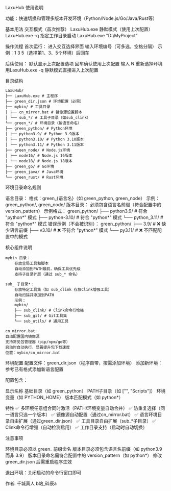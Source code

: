 LaxuHub 使用说明 

功能：快速切换和管理多版本开发环境（Python/Node.js/Go/Java/Rust等） 

基本用法 
	交互模式（首次推荐） 
		LaxuHub.exe 
	静默模式（使用上次配置） 
		LaxuHub.exe -q 
	指定工作目录启动 
		LaxuHub.exe "D:\MyProject" 

操作流程 
	首次运行： 
	进入交互选择界面
	输入环境编号（可多选，空格分隔）
	示例：1 3 5（选择第1、3、5个环境）后回车

后续使用： 
	默认显示上次配置选项
	回车确认使用上次配置
	输入 N 重新选择环境
	用LaxuHub.exe -q 静默模式直接进入上次配置

目录结构 

	LaxuHub/ 
	├── LaxuHub.exe # 主程序 
	├── green_dir.json # 环境配置（必需） 
	├── mybin/ # 工具目录 
	│ ├── cn_mirror.bat # 镜像源设置脚本 
	│ └── sub_*/ # 工具子目录（如sub_clink） 
	└── green_*/ # 环境目录（按语言命名） 
	├── green_python/ # Python环境 
	│ ├── python3.9/ # Python 3.9版本 
	│ ├── python3.10/ # Python 3.10版本 
	│ └── python3.11/ # Python 3.11版本 
	├── green_node/ # Node.js环境 
	│ ├── node16/ # Node.js 16版本 
	│ └── node18/ # Node.js 18版本 
	├── green_go/ # Go环境 
	├── green_java/ # Java环境 
	└── green_rust/ # Rust环境 

环境目录命名规则 

语言目录： 
	格式：green_{语言名}（如 green_python, green_node）
		示例：green_python/, green_node/
	版本目录： 
		必须包含语言名前缀（符合配置中的 version_pattern）
	示例格式：
		green_python/ 
			├── python3.9/ # 符合 "python*" 模式 
			├── python-3.10/ # 符合 "python*" 模式 
			└── python_3.11/ # 符合 "python*" 模式
	错误示例（不会被识别）：
		green_python/ 
			├── 3.9/ # ❌ 缺少语言前缀 
			├── v3.10/ # ❌ 不符合 "python*" 模式 
			└── py3.11/ # ❌ 不匹配配置中的模式

核心组件说明 

	mybin 目录： 
		存放全局工具和脚本
		自动添加到PATH最前，确保工具优先级
		支持子目录扩展（通过 sub_* 命名）
	
	sub_ 子目录*： 
		存放特定工具集（如 sub_clink 存放Clink增强工具）
		自动扫描并添加到PATH
		示例： 
		mybin/ 
		├── sub_clink/ # Clink命令行增强 
		├── sub_git/ # Git工具集 
		└── sub_utils/ # 通用工具
	
	cn_mirror.bat： 
	自动配置国内镜像源
	支持常见包管理器（pip/npm/go等）
	启动时自动执行，显著提升包下载速度
	位置：mybin/cn_mirror.bat

环境配置 
	配置文件：green_dir.json（程序自带，按需添加环境）
	添加新环境：参考已有格式添加新语言配置

配置包含：

显示名称
	基础目录（如 green_python）
	PATH子目录（如 ["", "Scripts"]）
	环境变量（如 PYTHON_HOME）
	版本匹配模式（如 python*）
	
特性 
	✅ 多环境任意组合同时激活（PATH/环境变量自动合并）
	✅ 防重复选择（同一语言只选一个版本）
	✅ 镜像源自动配置（通过cn_mirror.bat）
	✅ 语言环境目录自由扩展（通过green_dir.json）
	✅ 工具目录自由扩展（sub_*子目录）
	✅ Clink命令行增强（自动检测启用）
	✅ 工作目录支持（启动时自动切换）

注意事项 

环境目录必须以 green_ 前缀命名
版本目录必须包含语言名前缀（如 python3.9 而非 3.9）
版本目录命名需符合配置中的 version_pattern（如 python*）
修改 green_dir.json 后需重启程序生效

退出环境：关闭启动的命令行窗口即可

作者: 千城真人 b站_碎辰a